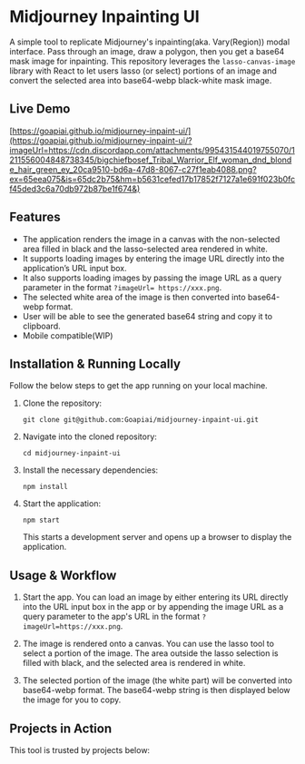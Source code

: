 # Midjourney Inpainting UI

A simple tool to replicate Midjourney's inpainting(aka. Vary(Region)) modal interface.
Pass through an image, draw a polygon, then you get a base64 mask image for inpainting.
This repository leverages the `lasso-canvas-image` library with React to let users lasso (or select) portions of an image and convert the selected area into base64-webp black-white mask image. 

## Live Demo
[https://goapiai.github.io/midjourney-inpaint-ui/](https://goapiai.github.io/midjourney-inpaint-ui/?imageUrl=https://cdn.discordapp.com/attachments/995431544019755070/1211556004848738345/bigchiefbosef_Tribal_Warrior_Elf_woman_dnd_blonde_hair_green_ey_20ca9510-bd6a-47d8-8067-c27f1eab4088.png?ex=65eea075&is=65dc2b75&hm=b5631cefed17b17852f7127a1e691f023b0fcf45ded3c6a70db972b87be1f674&)

## Features
- The application renders the image in a canvas with the non-selected area filled in black and the lasso-selected area rendered in white. 
- It supports loading images by entering the image URL directly into the application’s URL input box.
- It also supports loading images by passing the image URL as a query parameter in the format `?imageUrl= https://xxx.png`.
- The selected white area of the image is then converted into base64-webp format.
- User will be able to see the generated base64 string and copy it to clipboard.
- Mobile compatible(WIP)

## Installation & Running Locally

Follow the below steps to get the app running on your local machine.

1. Clone the repository:
    ```
    git clone git@github.com:Goapiai/midjourney-inpaint-ui.git
    ```

2. Navigate into the cloned repository:
    ```
    cd midjourney-inpaint-ui
    ```
3. Install the necessary dependencies:
    ```
    npm install
    ```

4. Start the application:
    ```
    npm start
    ```
    This starts a development server and opens up a browser to display the application.

## Usage & Workflow

1. Start the app. You can load an image by either entering its URL directly into the URL input box in the app or by appending the image URL as a query parameter to the app's URL in the format `?imageUrl=https://xxx.png`.
 
2. The image is rendered onto a canvas. You can use the lasso tool to select a portion of the image. The area outside the lasso selection is filled with black, and the selected area is rendered in white.

3. The selected portion of the image (the white part) will be converted into base64-webp format. The base64-webp string is then displayed below the image for you to copy.

## Projects in Action

This tool is trusted by projects below:
